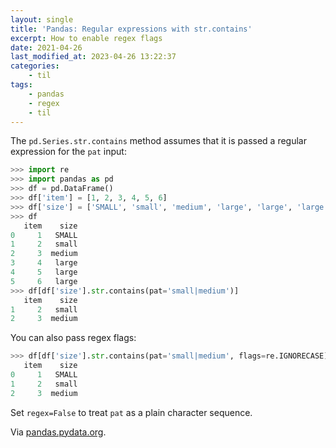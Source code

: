 ```yaml
---
layout: single
title: 'Pandas: Regular expressions with str.contains'
excerpt: How to enable regex flags
date: 2021-04-26
last_modified_at: 2023-04-26 13:22:37
categories:
    - til
tags:
    - pandas
    - regex
    - til
---
```


The `pd.Series.str.contains` method assumes that it is passed a regular expression for the `pat` input:

```python
>>> import re
>>> import pandas as pd
>>> df = pd.DataFrame()
>>> df['item'] = [1, 2, 3, 4, 5, 6]
>>> df['size'] = ['SMALL', 'small', 'medium', 'large', 'large', 'large']
>>> df
   item    size
0     1   SMALL
1     2   small
2     3  medium
3     4   large
4     5   large
5     6   large
>>> df[df['size'].str.contains(pat='small|medium')]
   item    size
1     2   small
2     3  medium
```

You can also pass regex flags:

```python
>>> df[df['size'].str.contains(pat='small|medium', flags=re.IGNORECASE)]
   item    size
0     1   SMALL
1     2   small
2     3  medium
```

Set `regex=False` to treat `pat` as a plain character sequence.

Via [pandas.pydata.org](https://pandas.pydata.org/pandas-docs/stable/reference/api/pandas.Series.str.contains.html).

